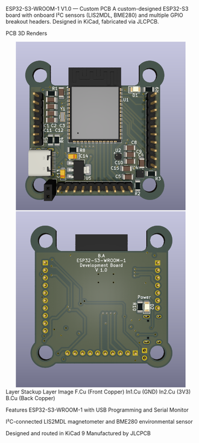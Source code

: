 ESP32-S3-WROOM-1 V1.0 — Custom PCB
A custom-designed ESP32-S3 board with onboard I²C sensors (LIS2MDL, BME280) and multiple GPIO breakout headers. Designed in KiCad, fabricated via JLCPCB.

PCB 3D Renders
<div align="center"> <img src="assests/ESP32-S3-WROOM-1 V1.0/F.Cu Render.png" alt="Front Render" width="450"/> </div>
<div  align="center"> <img src="assests/ESP32-S3-WROOM-1 V1.0/B.Cu Render.png" alt="Back Render" width="450"/></div>
Layer Stackup
Layer	Image
F.Cu (Front Copper)	
In1.Cu (GND)	
In2.Cu (3V3)	
B.Cu (Back Copper)	

Features
ESP32-S3-WROOM-1 with USB Programming and Serial Monitor

I²C-connected LIS2MDL magnetometer and BME280 environmental sensor

Designed and routed in KiCad 9
Manufactured by JLCPCB

